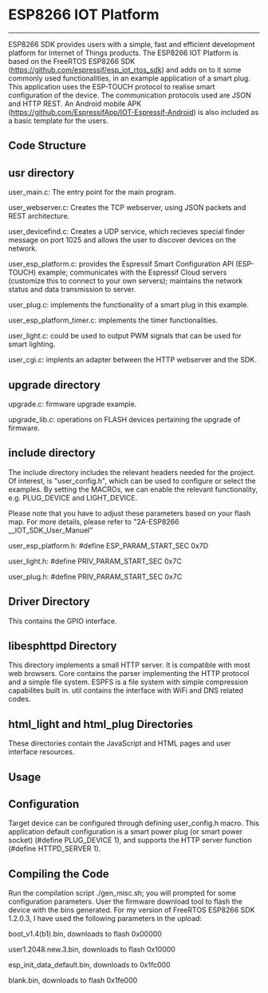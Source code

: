 # ESP8266 IOT Platform #

----------

ESP8266 SDK provides users with a simple, fast and efficient development platform for Internet of Things products. The ESP8266 IOT Platform is based on the FreeRTOS ESP8266 SDK (https://github.com/espressif/esp_iot_rtos_sdk) and adds on to it some commonly used functionalities, in an example application of a smart plug. This application uses the ESP-TOUCH protocol to realise smart configuration of the device. The communication protocols used are JSON and HTTP REST. An Android mobile APK (https://github.com/EspressifApp/IOT-Espressif-Android) is also included as a basic template for the users.
   
## Code Structure ##

## usr directory ##

user_main.c: The entry point for the main program. 

user_webserver.c: Creates the TCP webserver, using JSON packets and REST architecture.

user_devicefind.c: Creates a UDP service, which recieves special finder message on port 1025 and allows the user to discover devices on the network. 

user_esp_platform.c: provides the Espressif Smart Configuration API (ESP-TOUCH) example; communicates with the Espressif Cloud servers (customize this to connect to your own servers); maintains the network status and data transmission to server. 

user_plug.c: implements the functionality of a smart plug in this example. 

user_esp_platform_timer.c: implements the timer functionalities. 

user_light.c: could be used to output PWM signals that can be used for smart lighting. 

user_cgi.c: implents an adapter between the HTTP webserver and the SDK. 

## upgrade directory ##

upgrade.c: firmware upgrade example. 

upgrade_lib.c: operations on FLASH devices pertaining the upgrade of firmware. 

## include directory ##

The include directory includes the relevant headers needed for the project. Of interest, is "user_config.h", which can be used to configure or select the examples. By setting the MACROs, we can enable the relevant functionality, e.g. PLUG_DEVICE and LIGHT_DEVICE. 

Please note that you have to adjust these parameters based on your flash map. For more details, please refer to "2A-ESP8266 __IOT_SDK_User_Manuel" 

user_esp_platform.h: #define ESP_PARAM_START_SEC 0x7D

user_light.h: #define PRIV_PARAM_START_SEC 0x7C

user_plug.h: #define PRIV_PARAM_START_SEC 0x7C

## Driver Directory ##

This contains the GPIO interface. 

## libesphttpd Directory ##

This directory implements a small HTTP server. It is compatible with most web browsers. Core contains the parser implementing the HTTP protocol and a simple file system. ESPFS is a file system with simple compression capabilites built in.  util contains the interface with WiFi and DNS related codes. 

## html_light and html_plug Directories ##

These directories contain the JavaScript and HTML pages and user interface resources. 

## Usage ##

## Configuration ##

Target device can be configured through defining user_config.h macro. This application default configuration is a smart power plug (or smart power socket) (#define PLUG_DEVICE 1), and supports the HTTP server function (#define HTTPD_SERVER 1).

## Compiling the Code ##

Run the compilation script ./gen_misc.sh; you will prompted for some configuration parameters. User the firmware download tool to flash the device with the bins generated. For my version of FreeRTOS ESP8266 SDK 1.2.0.3, I have used the following parameters in the upload:

boot_v1.4(b1).bin, downloads to flash 0x00000

user1.2048.new.3.bin, downloads to flash 0x10000

esp_init_data_default.bin, downloads to 0x1fc000

blank.bin, downloads to flash 0x1fe000